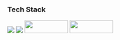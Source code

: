 ### Tech Stack

<img src="https://img.shields.io/badge/Python-feda03?style=for-the-badge&logo=python&logoColor=white">  <img src="https://img.shields.io/badge/Jupyter-f37626?style=for-the-badge&logo=python&logoColor=white"> <img src="https://img.shields.io/badge/MYSQL-4479A1?style=plastic-square&logo=MYSQL&logoColor=white" width="100" height="30"/>  <img src="https://img.shields.io/badge/tableau-e97627?style=plastic-square&logo=tableau&logoColor=white" width="100" height="30"/>

